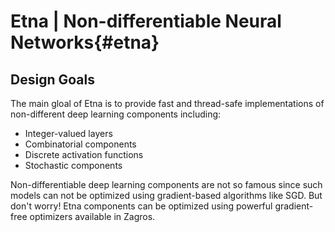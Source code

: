 # Etna | Non-differentiable Neural Networks{#etna}

## Design Goals
The main gloal of Etna is to provide fast and thread-safe implementations of non-different deep learning components including:
- Integer-valued layers
- Combinatorial components
- Discrete activation functions
- Stochastic components

Non-differentiable deep learning components are not so famous since such models can not be optimized using gradient-based algorithms like SGD. But don't worry! Etna components can be optimized using powerful gradient-free optimizers available in Zagros.  